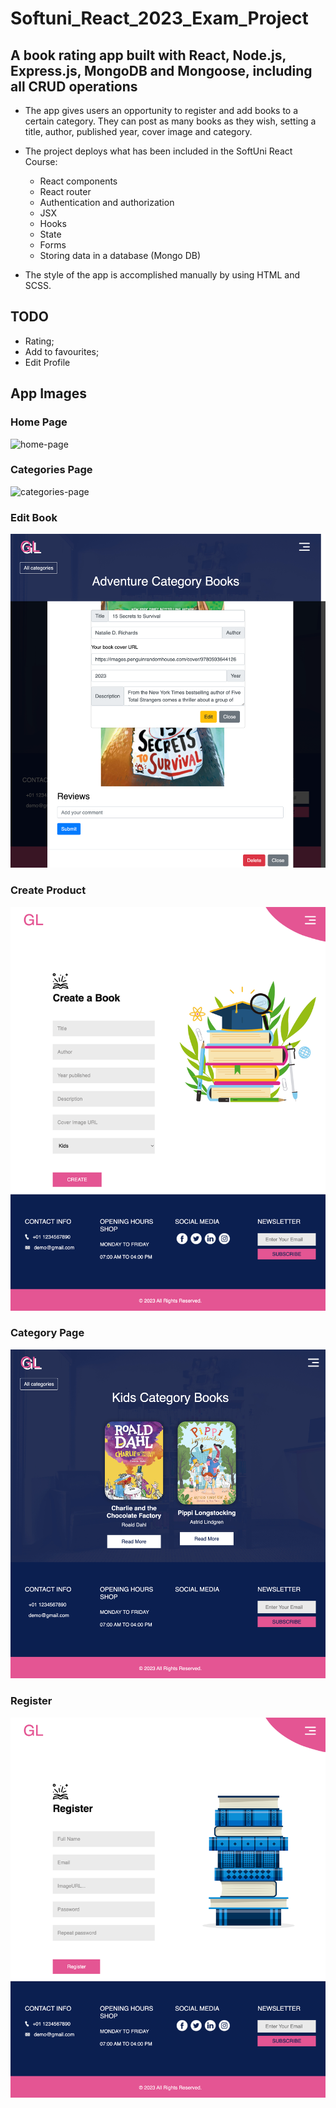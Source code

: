 # Softuni_React_2023_Exam_Project

## A book rating app built with React, Node.js, Express.js, MongoDB and Mongoose, including all CRUD operations

* The app gives users an opportunity to register and add books to a certain category. They can post as many books as they wish, setting a title, author, published year, cover image and category.
* The project deploys what has been included in the SoftUni React Course:
    * React components
    * React router
    * Authentication and authorization
    * JSX
    * Hooks
    * State
    * Forms
    * Storing data in a database (Mongo DB)

* The style of the app is accomplished manually by using HTML and SCSS.

## TODO

- Rating;
- Add to favourites;
- Edit Profile

## App Images

### Home Page

![home-page](https://github.com/sonyagennova/React-Project/blob/main/my-app/screenshots/localhost_5173_.png)

### Categories Page

![categories-page](https://github.com/sonyagennova/React-Project/blob/main/my-app/screenshots/localhost_5173_%2023.59.22.png)

### Edit Book

![edit-book](https://github.com/sonyagennova/React-Project/blob/main/my-app/screenshots/localhost_5173_%200.02.23.png)

### Create Product

![create-new-book](https://github.com/sonyagennova/React-Project/blob/main/my-app/screenshots/localhost_5173_%2023.59.56.png)

### Category Page

![category-page](https://github.com/sonyagennova/React-Project/blob/main/my-app/screenshots/localhost_5173_%200.00.34.png)

### Register

![register](https://github.com/sonyagennova/React-Project/blob/main/my-app/screenshots/localhost_5173_%200.03.01.png)
